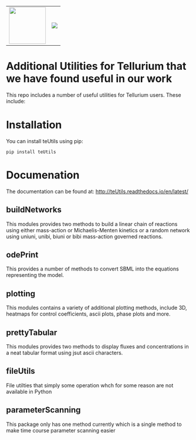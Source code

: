  <table style="width:100%">
  <tr>
    <td><img src="https://api.travis-ci.org/sys-bio/teUtils.svg?branch=master" width="100"/></td>
    <td><img src="https://codecov.io/gh/sys-bio/teUtils/branch/master/graph/badge.svg" /></td>
  </tr>
</table> 


<a href="https://codecov.io/gh/sys-bio/teUtils">
<a href="https://img.shields.io/apm/l/teUtils">

</a>



# Additional Utilities for Tellurium that we have found useful in our work

This repo includes a number of useful utilities for Tellurium users. These include:

# Installation
You can install teUtils using pip:

``pip install teUtils``

# Documenation

The documentation can be found at: http://teUtils.readthedocs.io/en/latest/

## buildNetworks
This modules provides two methods to build a linear chain of reactions using either mass-action or Michaelis-Menten
kinetics or a random network using uniuni, unibi, biuni or bibi mass-action governed reactions. 

## odePrint
This provides a number of methods to convert SBML into the equations representing the model. 
   
## plotting
This modules contains a variety of additional plotting methods, include 3D, heatmaps for control coefficients, ascii plots, phase plots and more.

## prettyTabular
This modules provides two methods to display fluxes and concentrations in a neat tabular format using jsut ascii characters.

## fileUtils
File utilties that simply some operation whch for some reason are not available in Python

## parameterScanning
This package only has one method currently which is a single method to make time course parameter scanning easier

